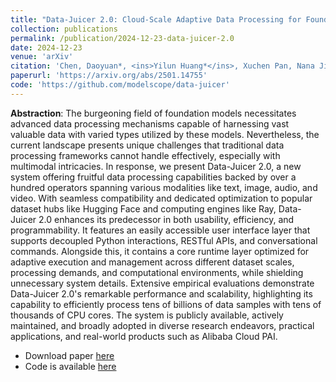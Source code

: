 ```yaml
---
title: "Data-Juicer 2.0: Cloud-Scale Adaptive Data Processing for Foundation Models"
collection: publications
permalink: /publication/2024-12-23-data-juicer-2.0
date: 2024-12-23
venue: 'arXiv'
citation: 'Chen, Daoyuan*, <ins>Yilun Huang*</ins>, Xuchen Pan, Nana Jiang, Haibin Wang, Ce Ge, Yushuo Chen et al. "Data-Juicer 2.0: Cloud-Scale Adaptive Data Processing for Foundation Models." arXiv preprint arXiv:2501.14755 (2024).'
paperurl: 'https://arxiv.org/abs/2501.14755'
code: 'https://github.com/modelscope/data-juicer'
---
```


<strong>Abstraction</strong>: The burgeoning field of foundation models necessitates advanced data processing mechanisms capable of harnessing vast valuable data with varied types utilized by these models. Nevertheless, the current landscape presents unique challenges that traditional data processing frameworks cannot handle effectively, especially with multimodal intricacies. In response, we present Data-Juicer 2.0, a new system offering fruitful data processing capabilities backed by over a hundred operators spanning various modalities like text, image, audio, and video. With seamless compatibility and dedicated optimization to popular dataset hubs like Hugging Face and computing engines like Ray, Data-Juicer 2.0 enhances its predecessor in both usability, efficiency, and programmability. It features an easily accessible user interface layer that supports decoupled Python interactions, RESTful APIs, and conversational commands. Alongside this, it contains a core runtime layer optimized for adaptive execution and management across different dataset scales, processing demands, and computational environments, while shielding unnecessary system details. Extensive empirical evaluations demonstrate Data-Juicer 2.0's remarkable performance and scalability, highlighting its capability to efficiently process tens of billions of data samples with tens of thousands of CPU cores. The system is publicly available, actively maintained, and broadly adopted in diverse research endeavors, practical applications, and real-world products such as Alibaba Cloud PAI.

- Download paper [here](https://arxiv.org/abs/2501.14755)
- Code is available [here](https://github.com/modelscope/data-juicer)
